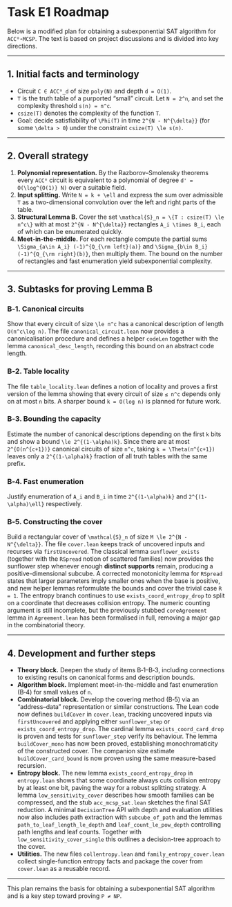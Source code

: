 # Task E1 Roadmap

Below is a modified plan for obtaining a subexponential SAT algorithm for `ACC⁰∘MCSP`. The text is based on project discussions and is divided into key directions.

---

## 1. Initial facts and terminology

* Circuit `C ∈ ACC⁰_d` of size `poly(N)` and depth `d = O(1)`.
* `T` is the truth table of a purported “small” circuit. Let `N = 2^n`, and set the complexity threshold `s(n) = n^c`.
* `csize(T)` denotes the complexity of the function `T`.
* Goal: decide satisfiability of `\Phi(T)` in time `2^{N - N^{\delta}}` (for some `\delta > 0`) under the constraint `csize(T) \le s(n)`.

---

## 2. Overall strategy

1. **Polynomial representation.** By the Razborov–Smolensky theorems every `ACC⁰` circuit is equivalent to a polynomial of degree `d' = O(\log^{O(1)} N)` over a suitable field.
2. **Input splitting.** Write `N = k + \ell` and express the sum over admissible `T` as a two-dimensional convolution over the left and right parts of the table.
3. **Structural Lemma B.** Cover the set `\mathcal{S}_n = \{T : csize(T) \le n^c\}` with at most `2^{N - N^{\delta}}` rectangles `A_i \times B_i`, each of which can be enumerated quickly.
4. **Meet-in-the-middle.** For each rectangle compute the partial sums `\Sigma_{a\in A_i} (-1)^{Q_{\rm left}(a)}` and `\Sigma_{b\in B_i} (-1)^{Q_{\rm right}(b)}`, then multiply them. The bound on the number of rectangles and fast enumeration yield subexponential complexity.

---

## 3. Subtasks for proving Lemma B

### B‑1. Canonical circuits
Show that every circuit of size `\le n^c` has a canonical description of length `O(n^c\log n)`.  The file `canonical_circuit.lean` now provides a canonicalisation procedure and defines a helper `codeLen` together with the lemma `canonical_desc_length`, recording this bound on an abstract code length.

### B‑2. Table locality
The file `table_locality.lean` defines a notion of locality and proves
a first version of the lemma showing that every circuit of size
`≤ n^c` depends only on at most `n` bits.  A sharper bound `k = O(log n)`
is planned for future work.

### B‑3. Bounding the capacity
Estimate the number of canonical descriptions depending on the first `k` bits and show a bound `\le 2^{(1-\alpha)k}`.  Since there are at most `2^{O(n^{c+1})}` canonical circuits of size `n^c`, taking `k = \Theta(n^{c+1})` leaves only a `2^{(1-\alpha)k}` fraction of all truth tables with the same prefix.

### B‑4. Fast enumeration
Justify enumeration of `A_i` and `B_i` in time `2^{(1-\alpha)k}` and `2^{(1-\alpha)\ell}` respectively.

### B‑5. Constructing the cover
Build a rectangular cover of `\mathcal{S}_n` of size `M \le 2^{N - N^{\delta}}`.
The file `cover.lean` keeps track of uncovered inputs and recurses via
`firstUncovered`.  The classical lemma `sunflower_exists` (together with
the `RSpread` notion of scattered families) now provides the sunflower
step whenever enough **distinct supports** remain, producing a
positive-dimensional subcube.  A corrected monotonicity lemma for
`RSpread` states that larger parameters imply smaller ones when the base
is positive, and new helper lemmas reformulate the bounds and cover the
trivial case `R = 1`.  The entropy branch continues to use
`exists_coord_entropy_drop` to split on a coordinate that decreases
collision entropy.  The numeric counting argument is still incomplete,
but the previously stubbed `coreAgreement` lemma in `Agreement.lean` has
been formalised in full, removing a major gap in the combinatorial
theory.

---

## 4. Development and further steps

* **Theory block.** Deepen the study of items B‑1–B‑3, including connections to existing results on canonical forms and description bounds.
* **Algorithm block.** Implement meet-in-the-middle and fast enumeration (B‑4) for small values of `n`.
* **Combinatorial block.** Develop the covering method (B‑5) via an “address–data” representation or similar constructions.
  The Lean code now defines `buildCover` in `cover.lean`, tracking uncovered inputs via `firstUncovered` and applying either `sunflower_step` or `exists_coord_entropy_drop`.
  The cardinal lemma `exists_coord_card_drop` is proven and tests for `sunflower_step` verify its behaviour.
  The lemma `buildCover_mono` has now been proved, establishing monochromaticity of
  the constructed cover.  The companion size estimate `buildCover_card_bound` is now proven using the same measure-based recursion.
* **Entropy block.**  The new lemma `exists_coord_entropy_drop` in `entropy.lean`
  shows that some coordinate always cuts collision entropy by at least one bit,
  paving the way for a robust splitting strategy.
  A lemma `low_sensitivity_cover` describes how smooth families can be compressed, and the stub `acc_mcsp_sat.lean` sketches the final SAT reduction.
  A minimal `DecisionTree` API with depth and evaluation utilities now also
  includes path extraction with `subcube_of_path` and the lemmas
  `path_to_leaf_length_le_depth` and `leaf_count_le_pow_depth`
  controlling path lengths and leaf counts.
  Together with `low_sensitivity_cover_single` this outlines a decision-tree
  approach to the cover.
* **Utilities.**  The new files `collentropy.lean` and `family_entropy_cover.lean`
  collect single-function entropy facts and package the cover from
  `cover.lean` as a reusable record.

---

This plan remains the basis for obtaining a subexponential SAT algorithm and is a key step toward proving `P ≠ NP`.
